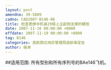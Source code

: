 ```yaml
---
layout: post
amendno: 39-5809
cadno: CAD2007-B146-06
title: 检查更换中机身29框上主起侧支撑的螺栓
date: 2007-11-16 00:00:00 +0800
effdate: 2007-11-19 00:00:00 +0800
tag: B146
categories: 民航西北地区管理局适航审定处
author: 侯卓
---
```


##适用范围:
所有型别和所有序列号的BAe146飞机。

